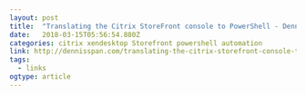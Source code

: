 ```yaml
---
layout: post 
title:  "Translating the Citrix StoreFront console to PowerShell - Dennis Span" 
date:   2018-03-15T05:56:54.880Z 
categories: citrix xendesktop Storefront powershell automation
link: http://dennisspan.com/translating-the-citrix-storefront-console-to-powershell/ 
tags:
  - links
ogtype: article 
---
```


